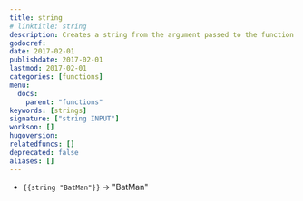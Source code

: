 ```yaml
---
title: string
# linktitle: string
description: Creates a string from the argument passed to the function
godocref:
date: 2017-02-01
publishdate: 2017-02-01
lastmod: 2017-02-01
categories: [functions]
menu:
  docs:
    parent: "functions"
keywords: [strings]
signature: ["string INPUT"]
workson: []
hugoversion:
relatedfuncs: []
deprecated: false
aliases: []
---
```


* `{{string "BatMan"}}` → "BatMan"

